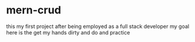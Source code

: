# mern-crud
this my first project after being employed as a full stack developer 
my goal here is the get my hands dirty and do and practice
